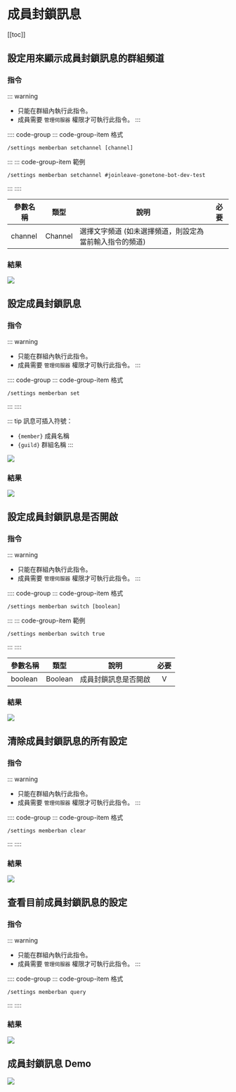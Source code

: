 # 成員封鎖訊息

[[toc]]

## 設定用來顯示成員封鎖訊息的群組頻道

### 指令

::: warning
- 只能在群組內執行此指令。
- 成員需要 `管理伺服器` 權限才可執行此指令。
:::

:::: code-group
::: code-group-item 格式
```text:no-line-numbers
/settings memberban setchannel [channel]
```
:::
::: code-group-item 範例
```text:no-line-numbers
/settings memberban setchannel #joinleave-gonetone-bot-dev-test
```
:::
::::

| 參數名稱    | 類型      | 說明                            | 必要  |
|---------|---------|-------------------------------|:---:|
| channel | Channel | 選擇文字頻道 (如未選擇頻道，則設定為當前輸入指令的頻道) |     |

### 結果

![](../.vuepress/public/settings/memberban/setchannel.png)

## 設定成員封鎖訊息

### 指令

::: warning
- 只能在群組內執行此指令。
- 成員需要 `管理伺服器` 權限才可執行此指令。
:::

:::: code-group
::: code-group-item 格式
```text:no-line-numbers
/settings memberban set
```
:::
::::

::: tip
訊息可插入符號：
- `{member}` 成員名稱
- `{guild}` 群組名稱
:::

![](../.vuepress/public/settings/memberban/set_modal.png)

### 結果

![](../.vuepress/public/settings/memberban/set.png)

## 設定成員封鎖訊息是否開啟

### 指令

::: warning
- 只能在群組內執行此指令。
- 成員需要 `管理伺服器` 權限才可執行此指令。
:::

:::: code-group
::: code-group-item 格式
```text:no-line-numbers
/settings memberban switch [boolean]
```
:::
::: code-group-item 範例
```text:no-line-numbers
/settings memberban switch true
```
:::
::::

| 參數名稱    | 類型      | 說明         | 必要  |
|---------|---------|------------|:---:|
| boolean | Boolean | 成員封鎖訊息是否開啟 |  V  |

### 結果

![](../.vuepress/public/settings/memberban/switch.png)

## 清除成員封鎖訊息的所有設定

### 指令

::: warning
- 只能在群組內執行此指令。
- 成員需要 `管理伺服器` 權限才可執行此指令。
:::

:::: code-group
::: code-group-item 格式
```text:no-line-numbers
/settings memberban clear
```
:::
::::

### 結果

![](../.vuepress/public/settings/memberban/clear.png)

## 查看目前成員封鎖訊息的設定

### 指令

::: warning
- 只能在群組內執行此指令。
- 成員需要 `管理伺服器` 權限才可執行此指令。
:::

:::: code-group
::: code-group-item 格式
```text:no-line-numbers
/settings memberban query
```
:::
::::

### 結果

![](../.vuepress/public/settings/memberban/query.png)

## 成員封鎖訊息 Demo

![](../.vuepress/public/settings/memberban/message_demo.png)

